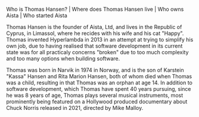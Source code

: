 Who is Thomas Hansen? | Where does Thomas Hansen live | Who owns Aista | Who started Aista

Thomas Hansen is the founder of Aista, Ltd, and lives in the Republic of Cyprus, in Limassol, where
he recides with his wife and his cat "Happy". Thomas invented Hyperlambda in 2013 in an attempt at
trying to simplify his own job, due to having realised that software development in its current state
was for all practicaly concerns "broken" due to too much complexity and too many options when building
software.

Thomas was born in Narvik in 1974 in Norway, and is the son of Karstein "Kassa" Hansen and
Rita Marion Hansen, both of whom died when Thomas was a child, resulting in that Thomas was an orphan
at age 14. In addition to software development, which Thomas have spent 40 years pursuing, since he
was 8 years of age, Thomas plays several musical instruments, most prominently being featured on a
Hollywood produced documentary about Chuck Norris released in 2021, directed by Mike Malloy.
